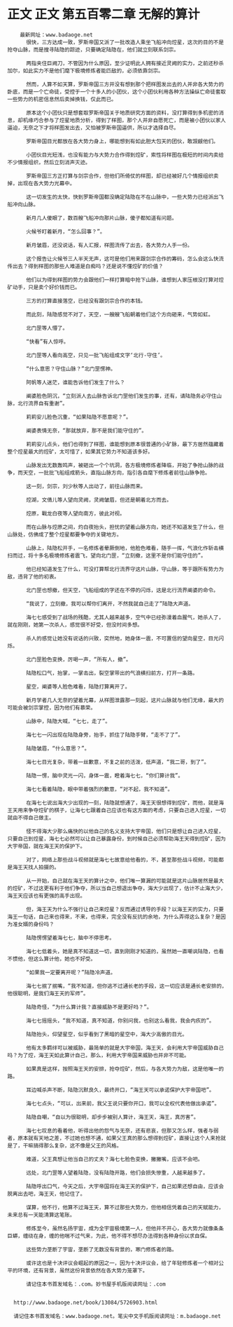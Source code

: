 # 正文 正文 第五百零二章 无解的算计
        最新网址：www.badaoge.net
          很快，三方达成一致，罗斯帝国又派了一批改造人乘坐飞船冲向焢星，这次的目的不是抢夺山脉，而是搜寻陆隐的踪迹，只要确定陆隐在，他们就立刻联系剑宗。
      
          两指夹住巨阙刀，不管因为什么原因，至少证明此人拥有接近灵阙的实力，之前还秒杀加尔，如此实力不是他们麾下极境修炼者能匹敌的，必须依靠剑宗。
      
          然而，人算不如天算，罗斯帝国三方并没有想到那个把样图发出去的人并非各大势力的卧底，而是一个亡命徒，受控于一个十多人的小团伙，这个小团伙利用各种方法操纵亡命徒套取一些势力的机密信息然后卖掉换钱，仅此而已。
      
          原本这个小团伙只是想套取罗斯帝国关于地质研究方面的资料，没打算得到多机密的消息，却机缘巧合参与了焢星地质分析，得到了样图，那个人并非自愿死亡，而是被小团伙以家人逼迫，无奈之下才将样图发出去，又怕被罗斯帝国逼供，所以才选择自尽。
      
          罗斯帝国目光都放在各大势力身上，哪能想到有如此胆大包天的团伙，敢觊觎他们。
      
          小团伙目光短浅，也没有能力与大势力合作得到焢矿，索性将样图在极短的时间内卖给不少情报组织，然后立刻消声灭迹。
      
          罗斯帝国三方正打算与剑宗合作，但他们所倚仗的样图，却已经被好几个情报组织卖掉，出现在各大势力光幕中。
      
          这一切发生的太快，快到罗斯帝国都没确定陆隐在不在山脉中，一些大势力已经派出飞船冲向山脉。
      
          新月几人傻眼了，数百艘飞船冲向那片山脉，傻子都知道有问题。
      
          火候爷盯着新月，“怎么回事？”。
      
          新月皱眉，还没说话，有人汇报，样图流传了出去，各大势力人手一份。
      
          这个报告让火候爷三人半天无声，这可是他们用来跟剑宗合作的筹码，怎么会这么快流传出去？得到样图的那些人难道是白痴吗？还是说不懂焢矿的价值？
      
          他们以为得到样图的势力会跟他们一样打算暗中抢下山脉，谁想到人家压根没打算对焢矿动手，只是卖个好价钱而已。
      
          三方的打算直接落空，已经没有跟剑宗合作的本钱。
      
          而此刻，陆隐感觉不对了，天空，一艘艘飞船朝着他们这个方向砸来，气势如虹。
      
          北门罡等人懵了。
      
          “快看”有人惊呼。
      
          北门罡等人看向高空，只见一批飞船组成文字‘北行-守住’。
      
          “什么意思？守住山脉？”北门罡愣神。
      
          阿帆等人迷茫，谁能告诉他们发生了什么？
      
          阐婆脸色阴沉，“立刻派人去山脉告诉北门罡他们发生的事，还有，请陆隐务必守住山脉，北行流界自有重谢”。
      
          莉莉安儿脸色沉重，“如果陆隐不愿意呢？”。
      
          阐婆表情无奈，“那就放弃，那不是我们能守住的”。
      
          莉莉安儿点头，他们也得到了样图，谁能想到原本很普通的小矿脉，最下方居然蕴藏着整个焢星最大的焢矿，太可惜了，如果其它势力不知道该多好。
      
          山脉发出无数轰鸣声，被砸出一个个坑洞，各方极境修炼者降临，开始了争抢山脉的战争，而天空，一批批飞船组成箭头，直指山脉方向，指引各自麾下修炼者前往山脉争抢。
      
          这一刻，剑宗，刘少秋等人出动了，前往山脉而来。
      
          焢湖，文倩儿等人望向灵阙，灵阙皱眉，但还是朝着北方而去。
      
          焢原，戰龙白夜等人望向南方，彼此对视。
      
          而在山脉与焢原之间，灼白夜抬头，担忧的望着山脉方向，她还不知道发生了什么，但山脉处，仿佛成了整个焢星都要争夺的关键地方。
      
          山脉上，陆隐松开手，一名修炼者晕厥倒地，他脸色难看，随手一挥，气浪化作斩击横扫而过，将十多名极境修炼者震飞，望向北门罡，“立刻撤，这里不是你们能守住的”。
      
          他已经知道发生了什么，可没打算帮北行流界守这片山脉，守山脉，等于跟所有势力为敌，违背了他的初衷。
      
          北门罡也想撤，但天空，飞船组成的字还在不停的闪烁，这是北行流界阐婆的命令。
      
          “我说了，立刻撤，我可以帮你们离开，不然我就自己走了”陆隐大声道。
      
          海七七感受到了战场的残酷，尤其人越来越多，空气中已经弥漫着血腥气，她杀人了，就在刚刚，她第一次杀人，感觉很不好受，但没时间多想。
      
          杀人的感觉让她没有说话的兴致，突然地，她身体一震，不可置信的望向星空，目光闪烁。
      
          北门罡脸色变换，厉喝一声，“所有人，撤”。
      
          陆隐松口气，抬掌，一掌击出，裂空掌带出的气浪横扫前方，打开一条路。
      
          星空，阐婆等人脸色难看，陆隐打算离开了。
      
          新月学者几人无奈的望着光幕，从样图泄露那一刻起，这片山脉就与他们无缘，最大的可能会被剑宗掌控，因为他们有慕荣。
      
          山脉中，陆隐大喊，“七七，走了”。
      
          海七七一闪出现在陆隐身旁，抬手，抓住了陆隐手臂，“走不了了”。
      
          陆隐皱眉，“什么意思？”。
      
          海七七目光复杂，带着一丝歉意，不复之前的活泼，低声道，“我二哥，到了”。
      
          陆隐一愣，脑中灵光一闪，身体一震，瞪着海七七，“你们算计我”。
      
          海七七看着陆隐，眼中带着强烈的歉意，“对不起，我不知道”。
      
          在海七七说出海大少出现的一刻，陆隐就想通了，海王天很想得到焢矿，而他，就是海王天用来争夺焢矿的棋子，让海七七跟着自己应该也有这方面的考虑，只要自己进入焢星，一切就由不得自己做主。
      
          怪不得海大少那么痛快的以他自己的名义支持大宇帝国，他们只是想让自己进入焢星，只要自己到焢星，海七七必然可以让自己暴露身份，到时候自己必须帮助海王天得到焢矿，因为大宇帝国，就在海王天的保护下。
      
          对了，网络上那些战斗视频就是海七七故意给他看的，不，甚至那些战斗视频，可能都是海王天找人拍摄的。
      
          从一开始，自己就在海王天的算计之中，他们唯一算漏的可能就是这片山脉居然是最大的焢矿，不过这更有利于他们争夺，所以当自己想退出争夺，海大少出现了，估计不止海大少，海王天应该也有更强的高手出现。
      
          但，海王天为什么不强行让自己来焢星？反而通过诱导的手段？以海王天的实力，只要海王一句话，自己来也得来，不来，也得来，完全没有反抗的余地，为什么弄得这么复杂？是因为准女婿的身份吗？
      
          陆隐愣愣望着海七七，脑中不停思考。
      
          海七七低着头，她是真不知道这一切，直到刚刚才知道的，虽然她一直嘲讽陆隐，也看不惯他，但这么算计他，她也不好受。
      
          “如果我一定要离开呢？”陆隐冷声道。
      
          海七七抿了抿嘴，“我不知道，但你逃不过通长老的手段，这一切应该是通长老安排的，他很聪明，是我们海王天的军师”。
      
          陆隐奇怪，“为什么算计我？直接威胁不是更好吗？”。
      
          海七七摇摇头，“我不知道，真不知道，你别问我，也别这么看我，我会内疚的”。
      
          陆隐抬头，仰望星空，似乎看到了黑暗的星空中，海大少高傲的目光。
      
          他有太多羁绊可以被威胁，最简单的就是大宇帝国，海王天，会利用大宇帝国威胁自己吗？为了焢，海王天如此算计自己，那么，利用大宇帝国来威胁也并非不可能。
      
          如果真是这样，按照海王天的安排，抢夺焢矿，然后，与各大势力为敌，这是他唯一的路。
      
          耳边喊杀声不断，陆隐沉默良久，最终开口，“海王天可以承诺保护大宇帝国吧”。
      
          海七七点头，“可以，出来前，我父王说只要你开口，我可以全权代表他做出承诺”。
      
          陆隐自嘲，“自以为很聪明，却步步被别人算计，海王天，海王，真厉害”。
      
          海七七叹息的看着他，听得出他的怨气与无奈，还有悲哀，但那又怎么样，强者与弱者，原本就有天地之差，不过她也想不通，如果父王真的那么想得到焢矿，直接让这个人来抢就是了，干嘛搞得那么复杂，这不像是父王的风格。
      
          难道，父王真想让他当自己的丈夫？海七七脸色变换，撇撇嘴，应该不会吧。
      
          远处，北门罡等人望着陆隐，没有陆隐开路，他们会损失惨重，人越来越多了。
      
          陆隐呼出口气，今天之后，大宇帝国将在海王天的保护下，自己如果还想自由，应该会脱离出去吧，海王天，他记住了。
      
          谋算，他不行，他算不过海王天，算不过那些大势力，但他相信凭着自己的天赋能力，未来总有一天能清算这笔账。
      
          修炼至今，虽然名扬宇宙，成为全宇宙极境第一人，但他并不开心，各大势力就像条条巨蟒，缠绕在身，缠的他喘不过气来，为此，他不得不想尽办法得到各种身份以求自保。
      
          这些势力垄断了宇宙，垄断了无数没有背景的，寒门修炼者的路。
      
          或许这也是十决评议会崛起的原因之一，因为十决评议会，给了年轻修炼者一个相对公平的环境，还有背景，虽然这份背景依然在各大势力笼罩下。
      
          请记住本书首发域名：.com。妙书屋手机版阅读网址：.com
      
      
      http://www.badaoge.net/book/13084/5726903.html
      
      请记住本书首发域名：www.badaoge.net。笔尖中文手机版阅读网址：m.badaoge.net